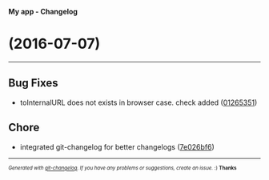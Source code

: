 __My app - Changelog__

#   (2016-07-07)



---

## Bug Fixes

- toInternalURL does not exists in browser case. check added
  ([01265351](git@github.com:D-Mobilelab/stargate/commit/012653511b37c353ff944690c7df62b3b957549f))


## Chore

- integrated git-changelog for better changelogs
  ([7e026bf6](git@github.com:D-Mobilelab/stargate/commit/7e026bf68535c6986eb01558e94b67037fd1f994))



---
<sub><sup>*Generated with [git-changelog](https://github.com/rafinskipg/git-changelog). If you have any problems or suggestions, create an issue.* :) **Thanks** </sub></sup>